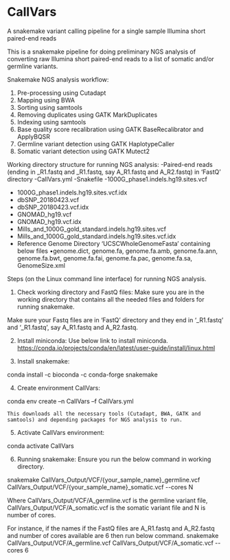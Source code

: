# CallVars
A snakemake variant calling pipeline for a single sample Illumina short paired-end reads


This is a snakemake pipeline for doing preliminary NGS analysis of converting raw Illumina short paired-end reads to a list of somatic and/or germline variants. 

Snakemake NGS analysis workflow:
1) Pre-processing using Cutadapt
2) Mapping using BWA
3) Sorting using samtools
4) Removing duplicates using GATK MarkDuplicates
5) Indexing using samtools
6) Base quality score recalibration using GATK BaseRecalibrator and ApplyBQSR
7) Germline variant detection using GATK HaplotypeCaller
8) Somatic variant detection using GATK Mutect2

Working directory structure for running NGS analysis:
-Paired-end reads (ending in _R1.fastq and _R1.fastq, say A_R1.fastq and A_R2.fastq) in ‘FastQ’ directory
-CallVars.yml
-Snakefile
-1000G_phase1.indels.hg19.sites.vcf
- 1000G_phase1.indels.hg19.sites.vcf.idx
- dbSNP_20180423.vcf
- dbSNP_20180423.vcf.idx
- GNOMAD_hg19.vcf
- GNOMAD_hg19.vcf.idx
- Mills_and_1000G_gold_standard.indels.hg19.sites.vcf
- Mills_and_1000G_gold_standard.indels.hg19.sites.vcf.idx
- Reference Genome Directory ‘UCSCWholeGenomeFasta’ containing below files
  •genome.dict, genome.fa, genome.fa.amb, genome.fa.ann, genome.fa.bwt, genome.fa.fai, genome.fa.pac, genome.fa.sa, GenomeSize.xml

Steps (on the Linux command line interface) for running NGS analysis.

1)	Check working directory and FastQ files: 
Make sure you are in the working directory that contains all the needed files and folders for running snakemake.

Make sure your Fastq files are in ‘FastQ’ directory and they end in ‘_R1.fastq’ and ‘_R1.fastq’, say A_R1.fastq and A_R2.fastq. 

2)	Install miniconda: 
Use below link to install miniconda.
https://conda.io/projects/conda/en/latest/user-guide/install/linux.html

3)	Install snakemake:

conda install -c bioconda -c conda-forge snakemake

4)	Create environment CallVars:

conda env create –n CallVars –f CallVars.yml

	This downloads all the necessary tools (Cutadapt, BWA, GATK and samtools) and depending packages for NGS analysis to run.

5)	Activate CallVars environment:

conda activate CallVars

6)	Running snakemake: 
Ensure you run the below command in working directory.

snakemake CallVars_Output/VCF/{your_sample_name}_germline.vcf CallVars_Output/VCF/{your_sample_name}_somatic.vcf --cores N

Where CallVars_Output/VCF/A_germline.vcf is the germline variant file, CallVars_Output/VCF/A_somatic.vcf is the somatic variant file and N is number of cores.

For instance, if the names if the FastQ files are A_R1.fastq and A_R2.fastq and number of cores available are 6 then run below command.
snakemake CallVars_Output/VCF/A_germline.vcf CallVars_Output/VCF/A_somatic.vcf --cores 6
